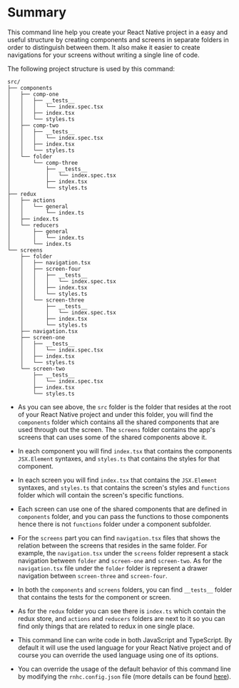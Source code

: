 # Summary

This command line help you create your React Native project in a easy and useful structure by creating components and screens in separate folders in order to distinguish between them. It also make it easier to create navigations for your screens without writing a single line of code.

The following project structure is used by this command:

```
src/
├── components
│   ├── comp-one
│   │   ├── __tests__
│   │   │   └── index.spec.tsx
│   │   ├── index.tsx
│   │   └── styles.ts
│   ├── comp-two
│   │   ├── __tests__
│   │   │   └── index.spec.tsx
│   │   ├── index.tsx
│   │   └── styles.ts
│   └── folder
│       └── comp-three
│           ├── __tests__
│           │   └── index.spec.tsx
│           ├── index.tsx
│           └── styles.ts
├── redux
│   ├── actions
│   │   └── general
│   │       └── index.ts
│   ├── index.ts
│   └── reducers
│       ├── general
│       │   └── index.ts
│       └── index.ts
└── screens
    ├── folder
    │   ├── navigation.tsx
    │   ├── screen-four
    │   │   ├── __tests__
    │   │   │   └── index.spec.tsx
    │   │   ├── index.tsx
    │   │   └── styles.ts
    │   └── screen-three
    │       ├── __tests__
    │       │   └── index.spec.tsx
    │       ├── index.tsx
    │       └── styles.ts
    ├── navigation.tsx
    ├── screen-one
    │   ├── __tests__
    │   │   └── index.spec.tsx
    │   ├── index.tsx
    │   └── styles.ts
    └── screen-two
        ├── __tests__
        │   └── index.spec.tsx
        ├── index.tsx
        └── styles.ts
```

- As you can see above, the `src` folder is the folder that resides at the root of your React Native project and under this folder, you will find the `components` folder which contains all the shared components that are used through out the screen. The `screens` folder contains the app's screens that can uses some of the shared components above it.

- In each component you will find `index.tsx` that contains the components `JSX.Element` syntaxes, and `styles.ts` that contains the styles for that component.

- In each screen you will find `index.tsx` that contains the `JSX.Element` syntaxes, and `styles.ts` that contains the screen's styles and `functions` folder which will contain the screen's specific functions.

- Each screen can use one of the shared components that are defined in `components` folder, and you can pass the functions to those components hence there is not `functions` folder under a component subfolder.

- For the `screens` part you can find `navigation.tsx` files that shows the relation between the screens that resides in the same folder. For example, the `navigation.tsx` under the `screens` folder represent a stack navigation between `folder` and `screen-one` and `screen-two`. As for the `navigation.tsx` file under the `folder` folder is represent a drawer navigation between `screen-three` and `screen-four`.

- In both the `components` and `screens` folders, you can find `__tests__` folder that contains the tests for the component or screen.

- As for the `redux` folder you can see there is `index.ts` which contain the redux store, and `actions` and `reducers` folders are next to it so you can find only things that are related to redux in one single place.

- This command line can write code in both JavaScript and TypeScript. By default it will use the used language for your React Native project and of course you can override the used language using one of its options.

- You can override the usage of the default behavior of this command line by modifying the `rnhc.config.json` file (more details can be found [here](./CREATING_FILES.md#configuration)).
